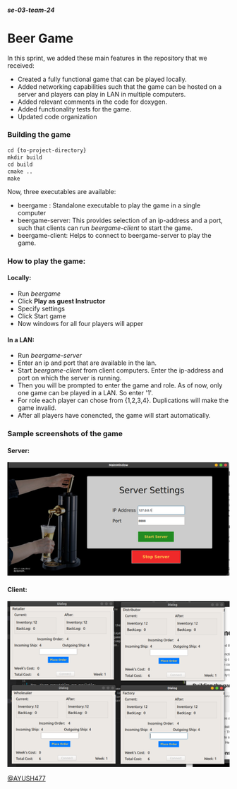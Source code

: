 ##### se-03-team-24
# Beer Game

In this sprint, we added these main features in the repository that we received:
* Created a fully functional game that can be played locally.
* Added networking capabilities such that the game can be hosted on a server and players can play in LAN in multiple computers. 
* Added relevant comments in the code for doxygen.
* Added functionality tests for the game.
* Updated code organization

### Building the game
```
cd {to-project-directory}
mkdir build
cd build
cmake ..
make
```
Now, three executables are available:
* beergame : Standalone executable to play the game in a single computer
* beergame-server: This provides selection of an ip-address and a port, such that clients can run *beergame-client* to start the game.
* beergame-client: Helps to connect to beergame-server to play the game.

### How to play the game:
#### Locally:
* Run *beergame*
* Click **Play as guest Instructor**
* Specify settings
* Click Start game
* Now windows for all four players will apper

#### In a LAN:
* Run *beergame-server*
* Enter an ip and port that are available in the lan.
* Start *beergame-client* from client computers. Enter the ip-address and port on which the server is running.
* Then you will be prompted to enter the game and role. As of now, only one game can be played in a LAN. So enter '1'.
* For role each player can chose from {1,2,3,4}. Duplications will make the game invalid.
* After all players have conencted, the game will start automatically.

### Sample screenshots of the game

#### Server:
![Server screenshot](readme-assets/server.png)
#### Client:
![Client screenshot](readme-assets/client.png)

[@AYUSH477](https://github.com/AYUSH477)

